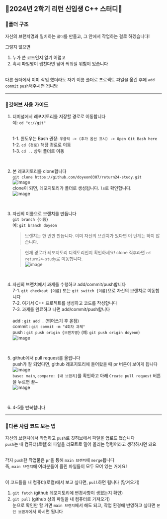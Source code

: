 ## 💖2024년 2학기 리턴 신입생 C++ 스터디💖

### 🎈폴더 구조

자신의 브랜치명과 일치하는 `폴더`를 만들고, 그 안에서 작업하는 걸로 하겠습니다!

그렇지 않으면
1. 누가 쓴 코드인지 알기 어렵고
2. 혹시 파일명이 겹친다면 덮어 씌워질 위험이 있습니다

<br> 다른 폴더에서 이미 작업 했더라도 자기 이름 폴더로 프로젝트 파일을 옮긴 후에 `add` `commit` `push`해주시면 됩니당

---
### 🎈깃허브 사용 가이드

1. 터미널에서 레포지토리를 저장할 경로로 이동합니다
   <br> 예: `cd "c://git"`

   <br>1-1. 윈도우는 Bash 권장: `우클릭 -> (추가 옵션 표시) -> Open Git Bash here`
   <br>1-2. `cd {경로}` 해당 경로로 이동
   <br>1-3. `cd ..` 상위 폴더로 이동
<br>

2. 본 레포지토리를 clone합니다
   <br> `git clone https://github.com/doyeon0307/return24-study.git`
   <br> ![image](https://github.com/user-attachments/assets/d710e155-49c4-4726-9d1a-5cd3cb78a710)
   <br> clone이 되면, 레포지토리가 폴더로 생성됩니다. `ls`로 확인합니다.
   <br> ![image](https://github.com/user-attachments/assets/c9c7ed47-2519-41e4-9381-2b185f035acb)
<br>

3. 자신의 이름으로 브랜치를 만듭니다
   <br>`git branch {이름}`
   <br>예: `git branch doyeon`
   > 브랜치는 한 번만 만듭니다. 이미 자신의 브랜치가 있다면 이 단계는 하지 않습니다.
   
   > 현재 경로가 레포지토리 디렉토리인지 확인하세요! clone 직후라면 `cd return24-study`로 이동합니다.
   <br> ![image](https://github.com/user-attachments/assets/68fbc802-f198-41e3-9a5e-e468a48befbd)
<br>

4. 자신의 브랜치에서 과제를 수행하고 add/commit/push합니다
   <br> 7-1. `git checkout {이름}` 또는 `git switch {이름}`으로 자신의 브랜치로 이동합니다
   <br> 7-2. 여기서 C++ 프로젝트를 생성하고 코드를 작성합니다
   <br> 7-3. 과제를 완료하고 나면 add/commit/push합니다
   <br>
   <br> add : `git add .` (띄어쓰기 후 온점)
   <br> commit : `git commit -m "4회차 과제"`
   <br> push : `git push origin {브랜치명}` (예: `git push origin doyeon`)
   <br> ![image](https://github.com/user-attachments/assets/0ee43a47-9807-46ea-bd0e-efd352069d16)
<br>

5. github에서 pull request를 올립니다
   <br> push가 잘 되었다면, github 레포지토리에 들어왔을 때 pr 버튼이 보이게 됩니다
   <br> ![image](https://github.com/user-attachments/assets/69a7cdff-da43-4f55-8b00-7a5de267fada)
   <br> `base: main`, `compare: {내 브랜치}`를 확인하고 아래 `Create pull request` 버튼을 누르면 끝~
   <br> ![image](https://github.com/user-attachments/assets/3967f1f4-1e69-419b-b0f8-9ad85eb15a30)
<br>

6. 4-5를 반복합니다
---
### 🎈다른 사람 코드 보는 법
자신의 브랜치에서 작업하고 `push`로 깃허브에서 파일을 업로드 했습니다
<br> `push`는 내 컴퓨터(로컬)의 파일을 리모트로 밀어 올리는 명령어라고 생각하시면 돼요

<br> 각자 `push`한 작업물은 `pr`을 통해 `main 브랜치`에 `merge`됩니다
<br> 즉, `main 브랜치`에 여러분들이 올린 파일들이 모두 모여 있는 거에요!

<br> 이 코드들을 내 컴퓨터(로컬)에서 보고 싶다면, `pull`하면 됩니다 (당겨오기)
1. `git fetch` (github 레포지토리에 변경사항이 생겼는지 확인)
2. `git pull` (github 상의 파일을 내 컴퓨터로 가져오기)
<br> 눈으로 확인만 할 거면 `main 브랜치`에서 해도 되고, 작업 환경에 반영하고 싶다면 `본인 브랜치`에서 하시면 됩니다

